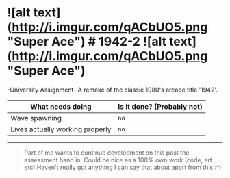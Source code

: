 ![alt text] (http://i.imgur.com/qACbUO5.png "Super Ace") # 1942-2 ![alt text] (http://i.imgur.com/qACbUO5.png "Super Ace")
===
-University Assignment- A remake of the classic 1980's arcade title '1942'.

| What needs doing | Is it done? (Probably not) |
|---|---|
|Wave spawning | `no`|
|Lives actually working properly | `no`|

---

> Part of me wants to continue development on this past the assessment hand in.
> Could be nice as a 100% own work (code, art etc)
> Haven't really got anything I can say that about apart from this :^)
